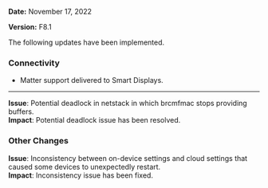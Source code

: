 **Date:** November 17, 2022

**Version:** F8.1

The following updates have been implemented.

### Connectivity

- Matter support delivered to Smart Displays.

***

**Issue**: Potential deadlock in netstack in which brcmfmac stops providing buffers.  
**Impact**: Potential deadlock issue has been resolved.

### Other Changes

**Issue**: Inconsistency between on-device settings and cloud settings that caused some devices to unexpectedly restart.  
**Impact**: Inconsistency issue has been fixed. 
